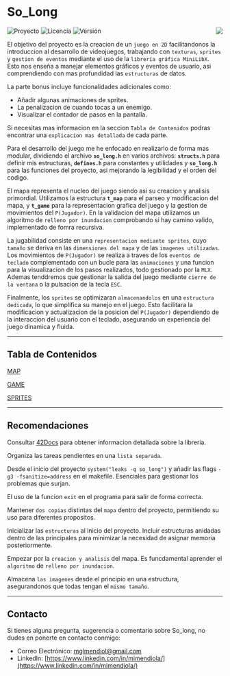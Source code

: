 # So_Long

<div>

  ![Proyecto](https://img.shields.io/badge/Proyecto-So_Long-blue)
  ![Licencia](https://img.shields.io/badge/Licencia-MIT-orange)
  ![Versión](https://img.shields.io/badge/Versión-1.0-green)
  <a href="https://github.com/MiMendiola/So_long/tree/main/README.md" >
    <img src="https://img.shields.io/badge/Change_Language-English-purple" align="right">
  </a>
  
</div>

El objetivo del proyecto es la creacion de un `juego en 2D` facilitandonos la introduccion al desarrollo de videojuegos, trabajando con `texturas`, `sprites` y `gestion de eventos` mediante el uso de la `librería gráfica MiniLibX`. Esto nos enseña a manejar elementos gráficos y eventos de usuario, asi comprendiendo con mas profundidad las `estructuras` de datos.

La parte bonus incluye funcionalidades adicionales como: 

- Añadir algunas animaciones de sprites.
- La penalizacion de cuando tocas a un enemigo.
- Visualizar el contador de pasos en la pantalla.

Si necesitas mas informacion en la seccion `Tabla de Contenidos` podras encontrar una `explicacion mas detallada` de cada parte.

Para el desarrollo del juego me he enfocado en realizarlo de forma mas modular, dividiendo el archivo **`so_long.h`** en varios archivos: **`structs.h`** para definir mis estructuras, **`defines.h`** para constantes y utilidades y **`so_long.h`** para las funciones del proyecto, asi mejorando la legibilidad y el orden del codigo.

El mapa representa el nucleo del juego siendo asi su creacion y analisis primordial. Utilizamos la estructura  **`t_map`** para el parseo y modificacion del mapa, y **`t_game`** para la representacion grafica del juego y la gestion de movimientos del `P(Jugador)`. En la validacion del mapa utilizamos un algoritmo de `relleno por inundacion` comprobando si hay camino valido, implementado de fomra recursiva.

La jugabilidad consiste en una `representacion mediante sprites`, cuyo `tamaño` se deriva en las `dimensiones del mapa` y de las `imagenes utilizadas`. Los movimientos de `P(Jugador)` se realiza a traves de los `eventos de teclado` complementado con un bucle para las `animaciones` y una funcion para la visualizacion de los pasos realizados, todo gestionado por la `MLX`. Ademas tenddremos que gestionar la salida del juego mediante `cierre de la ventana` o la pulsacion de la tecla `ESC`.

Finalmente, los `sprites` se optimizaran `almacenandolos` en una `estructura dedicada`, lo que simplifica su manejo en el juego. Esto facilitara la modificacion y actualizacion de la posicion del `P(Jugador)` dependiendo de la interaccion del usuario con el teclado, asegurando un experiencia del juego dinamica y fluida.

---

## Tabla de Contenidos

[MAP](https://github.com/MiMendiola/So_long/tree/main/Documentation/es/MAP.es.md)

[GAME](https://github.com/MiMendiola/So_long/tree/main/Documentation/es/GAME.es.md)

[SPRITES](https://github.com/MiMendiola/So_long/tree/main/Documentation/es/SPRITES.es.md)

---

## Recomendaciones

Consultar [42Docs](https://harm-smits.github.io/42docs/libs/minilibx/getting_started.html) para obtener informacion detallada sobre la libreria.

Organiza las tareas pendientes en una `lista separada`.

Desde el inicio del proyecto `system("leaks -q so_long")` y añadir las flags `-g3 -fsanitize=address` en el makefile. Esenciales para gestionar los problemas que surjan.

El uso de la funcion `exit` en el programa para salir de forma correcta.

Mantener `dos copias` distintas del `mapa` dentro del proyecto, permitiendo su uso para diferentes propositos.

Inicializar las `estructuras` al inicio del proyecto. Incluir estructuras anidadas dentro de las principales para minimizar la necesidad de asignar memoria posteriormente.

Empezar por la `creacion y analisis` del mapa. Es funcdamental aprender el `algoritmo` de `relleno por inundacion`.

Almacena `las imagenes` desde el principio en una estructura, asegurandonos que todas tengan el `mismo tamaño`.

---

## Contacto

Si tienes alguna pregunta, sugerencia o comentario sobre So_long, no dudes en ponerte en contacto conmigo:

- Correo Electrónico:
[mglmendiol@gmail.com](mailto:mglmendiol@gmail.com)
- LinkedIn:
[https://www.linkedin.com/in/mimendiola/](https://www.linkedin.com/in/mimendiola/)